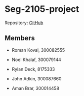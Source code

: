 # Seg-2105-project
Repository: [GitHub](https://github.com/adki0065/Seg-2105-project)

## Members

- Roman Koval, 300082555

- Noel Khalaf, 300079144

- Rylan Deck, 8175333

- John Adkin, 300087660

- Aman Brar, 300014458

